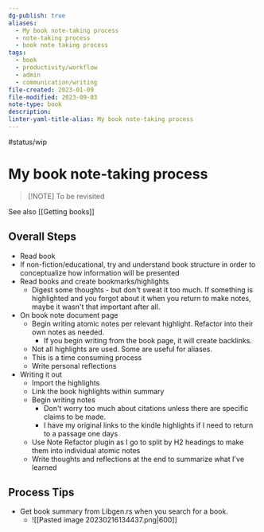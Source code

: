 ```yaml
---
dg-publish: true
aliases:
  - My book note-taking process
  - note-taking process
  - book note taking process
tags:
  - book
  - productivity/workflow
  - admin
  - communication/writing
file-created: 2023-01-09
file-modified: 2023-09-03
note-type: book 
description: 
linter-yaml-title-alias: My book note-taking process
---
```


#status/wip

# My book note-taking process

> [!NOTE] To be revisited
>

See also [[Getting books]]

## Overall Steps

- Read book
- If non-fiction/educational, try and understand book structure in order to conceptualize how information will be presented
- Read books and create bookmarks/highlights
	- Digest some thoughts - but don't sweat it too much. If something is highlighted and you forgot about it when you return to make notes, maybe it wasn't that important after all.
- On book note document page
	- Begin writing atomic notes per relevant highlight. Refactor into their own notes as needed.
		- If you begin writing from the book page, it will create backlinks.
	- Not all highlights are used. Some are useful for aliases.
	- This is a time consuming process
	- Write personal reflections
- Writing it out
	- Import the highlights
	- Link the book highlights within summary
	- Begin writing notes
		- Don't worry too much about citations unless there are specific claims to be made.
		-  I have my original links to the kindle highlights if I need to return to a passage one days
	- Use Note Refactor plugin as I go to split by H2 headings to make them into individual atomic notes
	- Write thoughts and reflections at the end to summarize what I've learned

## Process Tips

- Get book summary from Libgen.rs when you search for a book.
	- ![[Pasted image 20230216134437.png|600]]
